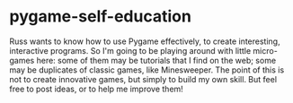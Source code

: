 # pygame-self-education

Russ wants to know how to use Pygame effectively, to create interesting, interactive programs.  So I'm going to be playing around with little micro-games here: some of them may be tutorials that I find on the web; some may be duplicates of classic games, like Minesweeper.  The point of this is not to create innovative games, but simply to build my own skill.  But feel free to post ideas, or to help me improve them!
